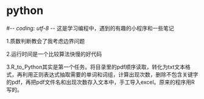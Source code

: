 # python
#-*- coding: utf-8 -*-
这是学习编程中，遇到的有趣的小程序和一些笔记

1.质数判断教会了我考虑边界问题

2.运行时间是一个比较算法快慢的好代码

3.R_to_Python其实是第一个任务。将目录里的pdf顺序读取，转化为txt文本格式，再利用正则表达式抽取需要的单词和词组，计算出现次数，删除不包含关键字的pdf，再把pdf文件名和出现次数存入文本中，手工导入excel。原来的程序用R写的。

